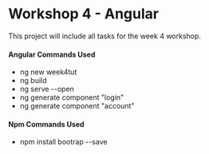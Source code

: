 # Workshop 4 - Angular

This project will include all tasks for the week 4 workshop.

#### Angular Commands Used

- ng new week4tut
- ng build
- ng serve --open
- ng generate component "login"
- ng generate component "account"


#### Npm Commands Used

- npm install bootrap --save
